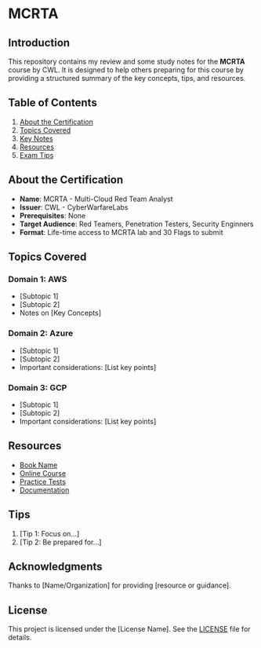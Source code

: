 # MCRTA

## Introduction
This repository contains my review and some study notes for the **MCRTA** course by CWL. It is designed to help others preparing for this course by providing a structured summary of the key concepts, tips, and resources.

## Table of Contents
1. [About the Certification](#about-the-certification)
2. [Topics Covered](#topics-covered)
3. [Key Notes](#key-notes)
4. [Resources](#resources)
5. [Exam Tips](#exam-tips)

## About the Certification
- **Name**: MCRTA - Multi-Cloud Red Team Analyst
- **Issuer**: CWL - CyberWarfareLabs
- **Prerequisites**: None
- **Target Audience**: Red Teamers, Penetration Testers, Security Enginners
- **Format**: Life-time access to MCRTA lab and 30 Flags to submit

## Topics Covered
### Domain 1: AWS
- [Subtopic 1]
- [Subtopic 2]
- Notes on [Key Concepts]

### Domain 2: Azure
- [Subtopic 1]
- [Subtopic 2]
- Important considerations: [List key points]

### Domain 3: GCP
- [Subtopic 1]
- [Subtopic 2]
- Important considerations: [List key points]

## Resources
- [Book Name](link)
- [Online Course](link)
- [Practice Tests](link)
- [Documentation](link)

## Tips
1. [Tip 1: Focus on...]
2. [Tip 2: Be prepared for...]

## Acknowledgments
Thanks to [Name/Organization] for providing [resource or guidance].

## License
This project is licensed under the [License Name]. See the [LICENSE](LICENSE) file for details.
